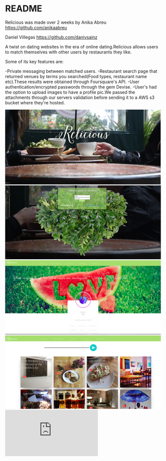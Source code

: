 # README

Relicious was made over 2 weeks by
Anika Abreu
https://github.com/anikaabreu

Daniel Villegas
https://github.com/danivsainz


A twist on dating websites in the era of online dating.Relicious allows users to match themselves with other users by restaurants they like.

Some of its key features are:

-Private messaging between matched users.
-Restaurant search page that returned venues by terms you searched(Food types, restaurant name etc).These results were obtained through Foursquare's API.
-User authentication/encrypted passwords through the gem Devise.
-User's had the option to upload images to have a profile pic.We passed the attachments through our servers validation before sending it to a AWS s3 bucket where they're hosted.

![alt](https://github.com/DaniVSainz/ReliciousDating/blob/master/home-page.png)
![alt](https://github.com/DaniVSainz/ReliciousDating/blob/master/login.png)
![alt](https://github.com/DaniVSainz/ReliciousDating/blob/master/Profile.png)
![alt](https://github.com/DaniVSainz/ReliciousDating/blob/master/Rest-search.png)
![alt](https://github.com/DaniVSainz/ReliciousDating/blob/master/erd.pdf)
